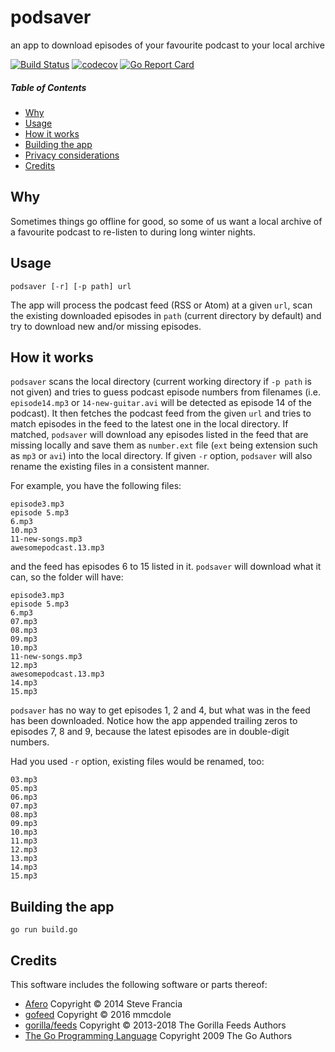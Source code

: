 # podsaver
an app to download episodes of your favourite podcast to your local archive

[![Build Status](https://travis-ci.org/nekr0z/podsaver.svg?branch=master)](https://travis-ci.org/nekr0z/podsaver) [![codecov](https://codecov.io/gh/nekr0z/podsaver/branch/master/graph/badge.svg)](https://codecov.io/gh/nekr0z/podsaver) [![Go Report Card](https://goreportcard.com/badge/github.com/nekr0z/podsaver)](https://goreportcard.com/report/github.com/nekr0z/podsaver)

##### Table of Contents
* [Why](#why)
* [Usage](#usage)
* [How it works](#how-it-works)
* [Building the app](#building-the-app)
* [Privacy considerations](#privacy-considerations)
* [Credits](#credits)

## Why
Sometimes things go offline for good, so some of us want a local archive of a favourite podcast to re-listen to during long winter nights.

## Usage
```
podsaver [-r] [-p path] url
```
The app will process the podcast feed (RSS or Atom) at a given `url`, scan the existing downloaded episodes in `path` (current directory by default) and try to download new and/or missing episodes.

## How it works
`podsaver` scans the local directory (current working directory if `-p path` is not given) and tries to guess podcast episode numbers from filenames (i.e. `episode14.mp3` or `14-new-guitar.avi` will be detected as episode 14 of the podcast). It then fetches the podcast feed from the given `url` and tries to match episodes in the feed to the latest one in the local directory. If matched, `podsaver` will download any episodes listed in the feed that are missing locally and save them as `number.ext` file (`ext` being extension such as `mp3` or `avi`) into the local directory. If given `-r` option, `podsaver` will also rename the existing files in a consistent manner.

For example, you have the following files:
```
episode3.mp3
episode 5.mp3
6.mp3
10.mp3
11-new-songs.mp3
awesomepodcast.13.mp3
```
and the feed has episodes 6 to 15 listed in it. `podsaver` will download what it can, so the folder will have:
```
episode3.mp3
episode 5.mp3
6.mp3
07.mp3
08.mp3
09.mp3
10.mp3
11-new-songs.mp3
12.mp3
awesomepodcast.13.mp3
14.mp3
15.mp3
```
`podsaver` has no way to get episodes 1, 2 and 4, but what was in the feed has been downloaded. Notice how the app appended trailing zeros to episodes 7, 8 and 9, because the latest episodes are in double-digit numbers.


Had you used `-r` option, existing files would be renamed, too:
```
03.mp3
05.mp3
06.mp3
07.mp3
08.mp3
09.mp3
10.mp3
11.mp3
12.mp3
13.mp3
14.mp3
15.mp3
```

## Building the app
```
go run build.go
```

## Credits
This software includes the following software or parts thereof:
* [Afero](https://github.com/spf13/afero) Copyright © 2014 Steve Francia
* [gofeed](https://github.com/mmcdole/gofeed) Copyright © 2016 mmcdole
* [gorilla/feeds](https://github.com/gorilla/feeds) Copyright © 2013-2018 The Gorilla Feeds Authors
* [The Go Programming Language](https://golang.org) Copyright 2009 The Go Authors
